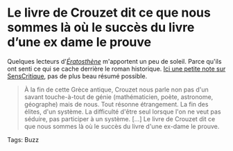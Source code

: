 # Le livre de Crouzet dit ce que nous sommes là où le succès du livre d&#8217;une ex dame le prouve

Quelques lecteurs d'[*Ératosthène*](http://blog.tcrouzet.com/eratosthene/) m'apportent un peu de soleil. Parce qu'ils ont senti ce qui se cache derrière le roman historique. [Ici une petite note sur SensCritique](http://www.senscritique.com/livre/Eratosthene/critique/38352903), pas de plus beau résumé possible.<span id="more-37129"></span>

> À la fin de cette Grèce antique, Crouzet nous parle non pas d'un savant touche-à-tout de génie (mathématicien, poète, astronome, géographe) mais de nous. Tout résonne étrangement. La fin des élites, d'un système. La difficulté d'être seul lorsque l'on ne veut pas séduire, pas participer à un système. \[…\] Le livre de Crouzet dit ce que nous sommes là où le succès du livre d'une ex-dame le prouve.

Tags: Buzz